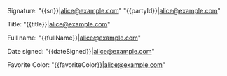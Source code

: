 Signature: "{{sn}}|alice@example.com" "{{partyId}}|alice@example.com"

Title: "{{title}}|alice@example.com"

Full name: "{{fullName}}|alice@example.com"

Date signed: "{{dateSigned}}|alice@example.com"

Favorite Color: "{{favoriteColor}}|alice@example.com"

